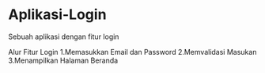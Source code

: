 # Aplikasi-Login
Sebuah aplikasi dengan fitur login

Alur Fitur Login
1.Memasukkan Email dan Password
2.Memvalidasi Masukan
3.Menampilkan Halaman Beranda
